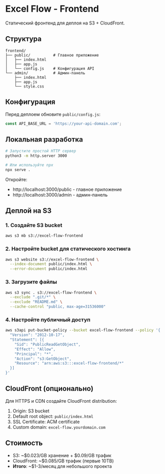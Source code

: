 # Excel Flow - Frontend

Статический фронтенд для деплоя на S3 + CloudFront.

## Структура

```
frontend/
├── public/          # Главное приложение
│   ├── index.html
│   ├── app.js
│   └── config.js    # Конфигурация API
└── admin/           # Админ-панель
    ├── index.html
    ├── app.js
    └── style.css
```

## Конфигурация

Перед деплоем обновите `public/config.js`:

```javascript
const API_BASE_URL = 'https://your-api-domain.com';
```

## Локальная разработка

```bash
# Запустите простой HTTP сервер
python3 -m http.server 3000

# Или используйте npx
npx serve .
```

Откройте:
- http://localhost:3000/public - главное приложение
- http://localhost:3000/admin - админ-панель

## Деплой на S3

### 1. Создайте S3 bucket

```bash
aws s3 mb s3://excel-flow-frontend
```

### 2. Настройте bucket для статического хостинга

```bash
aws s3 website s3://excel-flow-frontend \
  --index-document public/index.html \
  --error-document public/index.html
```

### 3. Загрузите файлы

```bash
aws s3 sync . s3://excel-flow-frontend \
  --exclude ".git/*" \
  --exclude "README.md" \
  --cache-control "public, max-age=31536000"
```

### 4. Настройте публичный доступ

```bash
aws s3api put-bucket-policy --bucket excel-flow-frontend --policy '{
  "Version": "2012-10-17",
  "Statement": [{
    "Sid": "PublicReadGetObject",
    "Effect": "Allow",
    "Principal": "*",
    "Action": "s3:GetObject",
    "Resource": "arn:aws:s3:::excel-flow-frontend/*"
  }]
}'
```

## CloudFront (опционально)

Для HTTPS и CDN создайте CloudFront distribution:

1. Origin: S3 bucket
2. Default root object: `public/index.html`
3. SSL Certificate: ACM certificate
4. Custom domain: `excel-flow.yourdomain.com`

## Стоимость

- S3: ~$0.023/GB хранение + $0.09/GB трафик
- CloudFront: ~$0.085/GB трафик (первые 10TB)
- **Итого**: ~$1-3/месяц для небольшого проекта
